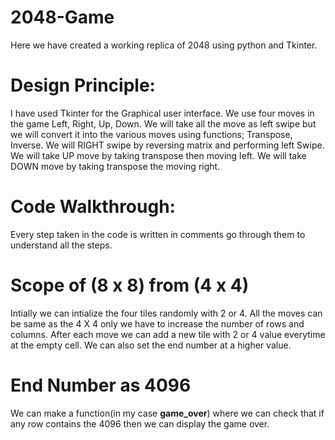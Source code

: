 # 2048-Game
Here we have created a working replica of 2048 using python and Tkinter.

# Design Principle:

I have used Tkinter for the Graphical user interface. 
We use four moves in the game Left, Right, Up, Down. We will take all the move as left swipe but we will convert it into the various moves using functions; Transpose, Inverse.
We will RIGHT swipe by reversing matrix and performing left Swipe.
We will take UP move by taking transpose then moving left.
We will take DOWN move by taking transpose the moving right.

# Code Walkthrough:

Every step taken in the code is written in comments go through them to understand all the steps.

# Scope of (8 x 8) from (4 x 4)

Intially we can intialize the four tiles randomly with 2 or 4. All the moves can be same as the 4 X 4 only we have to increase the number of rows and columns.
After each move we can add a new tile with 2 or 4 value everytime at the empty cell. We can also set the end number at a higher value.

# End Number as 4096 

We can make a function(in my case **game_over**) where we can check that if any row contains the 4096 then we can display the game over.

